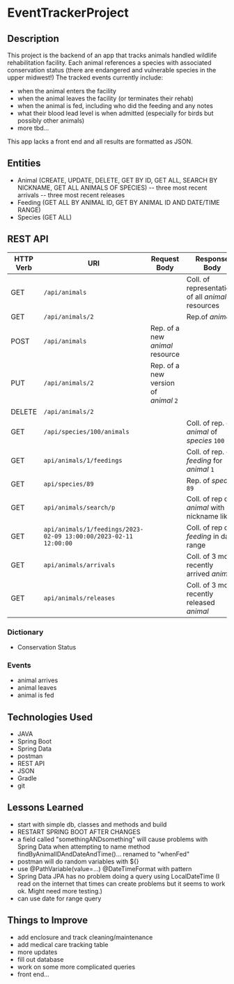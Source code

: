 # EventTrackerProject

## Description
This project is the backend of an app that tracks animals handled wildlife rehabilitation facility. Each animal references a species with associated conservation status (there are endangered and vulnerable species in the upper midwest!) The tracked events currently include:

- when the animal enters the facility
- when the animal leaves the facility (or terminates their rehab)
- when the animal is fed, including who did the feeding and any notes
- what their blood lead level is when admitted (especially for birds but possibly other animals)
- more tbd...

This app lacks a front end and all results are formatted as JSON.

## Entities
- Animal (CREATE, UPDATE, DELETE, GET BY ID, GET ALL, SEARCH BY NICKNAME, GET ALL ANIMALS OF SPECIES)
-- three most recent arrivals
-- three most recent releases
- Feeding (GET ALL BY ANIMAL ID, GET BY ANIMAL ID AND DATE/TIME RANGE)
- Species (GET ALL)

## REST API
| HTTP Verb | URI                        | Request Body                           | Response Body                                           |
|-----------|----------------------------|----------------------------------------|---------------------------------------------------------|
| GET       | `/api/animals`             |                                        | Coll. of representations of all _animal_ resources      |
| GET       | `/api/animals/2`           |                                        | Rep.of _animal_ `2`                                     |
| POST      | `/api/animals`             | Rep. of a new _animal_ resource        |                                                         |
| PUT       | `/api/animals/2`           | Rep. of a new version of _animal_ `2`  |                                                         |
| DELETE    | `/api/animals/2`           |                                        |                                                         |
| GET       | `/api/species/100/animals` |                                        | Coll. of rep. of _animal_ of _species_ `100`           | 
| GET       | `api/animals/1/feedings`   |                                        | Coll. of rep. of _feeding_ for _animal_ `1`            | 
| GET       | `api/species/89`           |                                        | Rep. of _species_ `89` |
| GET       | `api/animals/search/p`     |                                        | Coll. of rep of _animal_ with nickname like `p`  |
| GET | `api/animals/1/feedings/2023-02-09 13:00:00/2023-02-11 12:00:00` |   | Coll. of rep of _feeding_ in date range |
| GET | `api/animals/arrivals` |   | Coll. of 3 most recently arrived _animal_ |
| GET | `api/animals/releases` |   | Coll. of 3 most recently released _animal_ |

### Dictionary
- Conservation Status

### Events
- animal arrives
- animal leaves
- animal is fed

## Technologies Used
- JAVA
- Spring Boot
- Spring Data
- postman
- REST API
- JSON
- Gradle
- git

## Lessons Learned
- start with simple db, classes and methods and build
- RESTART SPRING BOOT AFTER CHANGES
- a field called "somethingANDsomething" will cause problems with Spring Data when attempting to name method findByAnimalIDAndDateAndTime()... renamed to "whenFed"
- postman will do random variables with ${}
- use @PathVariable(value=...) @DateTimeFormat with pattern
- Spring Data JPA has no problem doing a query using LocalDateTime (I read on the internet that times can create problems but it seems to work ok. Might need more testing.)
- can use date for range query

## Things to Improve
- add enclosure and track cleaning/maintenance
- add medical care tracking table
- more updates
- fill out database
- work on some more complicated queries
- front end...
